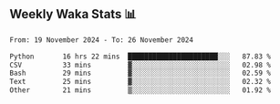 ## Weekly Waka Stats 📊
<!--START_SECTION:waka-->

```txt
From: 19 November 2024 - To: 26 November 2024

Python       16 hrs 22 mins  ██████████████████████░░░   87.83 %
CSV          33 mins         ▓░░░░░░░░░░░░░░░░░░░░░░░░   02.98 %
Bash         29 mins         ▓░░░░░░░░░░░░░░░░░░░░░░░░   02.59 %
Text         25 mins         ▓░░░░░░░░░░░░░░░░░░░░░░░░   02.32 %
Other        21 mins         ▒░░░░░░░░░░░░░░░░░░░░░░░░   01.92 %
```

<!--END_SECTION:waka-->

<!--

Here are some ideas to get you started:

- 🔭 I’m currently working on (way to add branches committed on)
- 🌱 I’m currently learning Web Frameworks and Machine Learning! (Lisp, JS (react & angular), Python, and __)
- 💬 Ask me about ...
- 📫 How to reach me: 
- 😄 Pronouns: He/Him/His
- ⚡ Fun fact: ...

that-recsys-lab
-->
